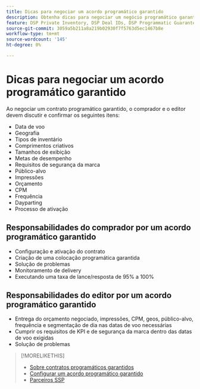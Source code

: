```yaml
---
title: Dicas para negociar um acordo programático garantido
description: Obtenha dicas para negociar um negócio programático garantido (PG) e listas das responsabilidades do comprador e editor.
feature: DSP Private Inventory, DSP Deal IDs, DSP Programmatic Guaranteed Deals
source-git-commit: 3059a5b211a8a219b02930f7f5763d5ec1467b8e
workflow-type: tm+mt
source-wordcount: '145'
ht-degree: 0%

---
```


# Dicas para negociar um acordo programático garantido

Ao negociar um contrato programático garantido, o comprador e o editor devem discutir e confirmar os seguintes itens:

* Data de voo
* Geografia
* Tipos de inventário
* Comprimentos criativos
* Tamanhos de exibição
* Metas de desempenho
* Requisitos de segurança da marca
* Público-alvo
* Impressões
* Orçamento
* CPM
* Frequência
* Dayparting
* Processo de ativação

## Responsabilidades do comprador por um acordo programático garantido

* Configuração e ativação do contrato
* Criação de uma colocação programática garantida
* Solução de problemas
* Monitoramento de delivery
* Executando uma taxa de lance/resposta de 95% a 100%

## Responsabilidades do editor por um acordo programático garantido

* Entrega do orçamento negociado, impressões, CPM, geos, público-alvo, frequência e segmentação de dia nas datas de voo necessárias
* Cumprir os requisitos de KPI e de segurança da marca dentro das datas de voo exigidas
* Solução de problemas

>[!MORELIKETHIS]
>
>* [Sobre contratos programáticos garantidos](programmatic-guaranteed-about.md)
>* [Configurar um acordo programático garantido](programmatic-guaranteed-set-up.md)
>* [Parceiros SSP](ssp-partners.md)

